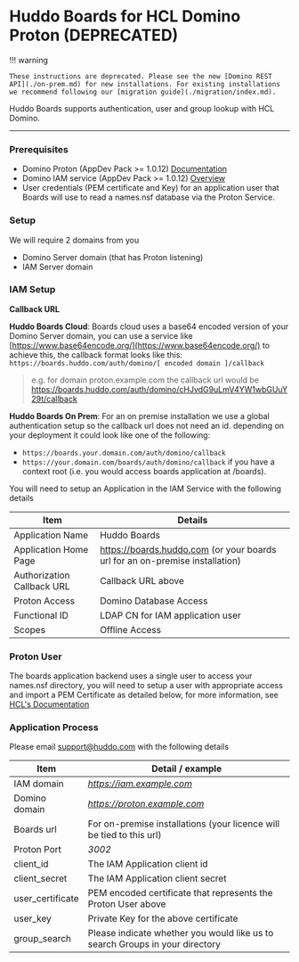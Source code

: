 # Huddo Boards for HCL Domino Proton (DEPRECATED)

!!! warning

    These instructions are deprecated. Please see the new [Domino REST API](./on-prem.md) for new installations. For existing installations we recommend following our [migration guide](./migration/index.md).

Huddo Boards supports authentication, user and group lookup with HCL Domino.

---

### Prerequisites

-   Domino Proton (AppDev Pack >= 1.0.12) [Documentation](https://doc.cwpcollaboration.com/appdevpack/docs/en/admin_landing_page.html)
-   Domino IAM service (AppDev Pack >= 1.0.12) [Overview](https://doc.cwpcollaboration.com/appdevpack/docs/en/iam_landing_page.html)
-   User credentials (PEM certificate and Key) for an application user that Boards will use to read a names.nsf database via the Proton Service.

### Setup

We will require 2 domains from you

-   Domino Server domain (that has Proton listening)
-   IAM Server domain

### IAM Setup

**Callback URL**

**Huddo Boards Cloud**: Boards cloud uses a base64 encoded version of your Domino Server domain, you can use a service like [https://www.base64encode.org/](https://www.base64encode.org/) to achieve this, the callback format looks like this: `https://boards.huddo.com/auth/domino/[ encoded domain ]/callback`

> e.g. for domain proton.example.com the callback url would be https://boards.huddo.com/auth/domino/cHJvdG9uLmV4YW1wbGUuY29t/callback

**Huddo Boards On Prem**: For an on premise installation we use a global authentication setup so the callback url does not need an id. depending on your deployment it could look like one of the following:

-   `https://boards.your.domain.com/auth/domino/callback`
-   `https://your.domain.com/boards/auth/domino/callback` if you have a context root (i.e. you would access boards application at /boards).

You will need to setup an Application in the IAM Service with the following details

| Item                       | Details                                                                      |
| -------------------------- | ---------------------------------------------------------------------------- |
| Application Name           | Huddo Boards                                                                 |
| Application Home Page      | https://boards.huddo.com (or your boards url for an on-premise installation) |
| Authorization Callback URL | Callback URL above                                                           |
| Proton Access              | Domino Database Access                                                       |
| Functional ID              | LDAP CN for IAM application user                                             |
| Scopes                     | Offline Access                                                               |

### Proton User

The boards application backend uses a single user to access your names.nsf directory, you will need to setup a user with appropriate access and import a PEM Certificate as detailed below, for more information, see [HCL's Documentation](https://doc.cwpcollaboration.com/appdevpack/docs/en/domino-db-quick-start.html#secure-network-requests)

### Application Process

Please email [support@huddo.com](mailto://support@huddo.com) with the following details

| Item             | Detail / example                                                             |
| ---------------- | ---------------------------------------------------------------------------- |
| IAM domain       | *https://iam.example.com*                                                    |
| Domino domain    | *https://proton.example.com*                                                 |
| Boards url       | For on-premise installations (your licence will be tied to this url)         |
| Proton Port      | _3002_                                                                       |
| client_id        | The IAM Application client id                                                |
| client_secret    | The IAM Application client secret                                            |
| user_certificate | PEM encoded certificate that represents the Proton User above                |
| user_key         | Private Key for the above certificate                                        |
| group_search     | Please indicate whether you would like us to search Groups in your directory |
